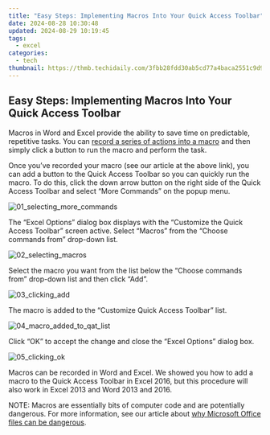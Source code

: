 ```yaml
---
title: "Easy Steps: Implementing Macros Into Your Quick Access Toolbar"
date: 2024-08-28 10:30:48
updated: 2024-08-29 10:19:45
tags:
  - excel
categories:
  - tech
thumbnail: https://thmb.techidaily.com/3fbb28fdd30ab5cd77a4baca2551c9d92b27e18215ac7c02404eb389cacb68b2.jpg
---
```


## Easy Steps: Implementing Macros Into Your Quick Access Toolbar

Macros in Word and Excel provide the ability to save time on predictable, repetitive tasks. You can [record a series of actions into a macro](https://sim-unlock.techidaily.com/easily-unlock-your-honor-100-pro-device-sim-by-drfone-android/) and then simply click a button to run the macro and perform the task.

 Once you’ve recorded your macro (see our article at the above link), you can add a button to the Quick Access Toolbar so you can quickly run the macro. To do this, click the down arrow button on the right side of the Quick Access Toolbar and select “More Commands” on the popup menu.

![01_selecting_more_commands](https://static1.howtogeekimages.com/wordpress/wp-content/uploads/2015/10/01_selecting_more_commands.png) 

 The “Excel Options” dialog box displays with the “Customize the Quick Access Toolbar” screen active. Select “Macros” from the “Choose commands from” drop-down list.

![02_selecting_macros](https://static1.howtogeekimages.com/wordpress/wp-content/uploads/2015/10/02_selecting_macros.png) 

 Select the macro you want from the list below the “Choose commands from” drop-down list and then click “Add”.

![03_clicking_add](https://static1.howtogeekimages.com/wordpress/wp-content/uploads/2015/10/03_clicking_add.png) 

 The macro is added to the “Customize Quick Access Toolbar” list.

![04_macro_added_to_qat_list](https://static1.howtogeekimages.com/wordpress/wp-content/uploads/2015/10/04_macro_added_to_qat_list.png) 

 Click “OK” to accept the change and close the “Excel Options” dialog box.

![05_clicking_ok](https://static1.howtogeekimages.com/wordpress/wp-content/uploads/2015/10/05_clicking_ok2.png) 

 Macros can be recorded in Word and Excel. We showed you how to add a macro to the Quick Access Toolbar in Excel 2016, but this procedure will also work in Excel 2013 and Word 2013 and 2016.

 NOTE: Macros are essentially bits of computer code and are potentially dangerous. For more information, see our article about [why Microsoft Office files can be dangerous](https://extra-support.techidaily.com/nikon-z6i-vs-d7500-in-depth-comparison-for-2024/).

<ins class="adsbygoogle"
     style="display:block"
     data-ad-format="autorelaxed"
     data-ad-client="ca-pub-7571918770474297"
     data-ad-slot="1223367746"></ins>



<ins class="adsbygoogle"
     style="display:block"
     data-ad-client="ca-pub-7571918770474297"
     data-ad-slot="8358498916"
     data-ad-format="auto"
     data-full-width-responsive="true"></ins>
